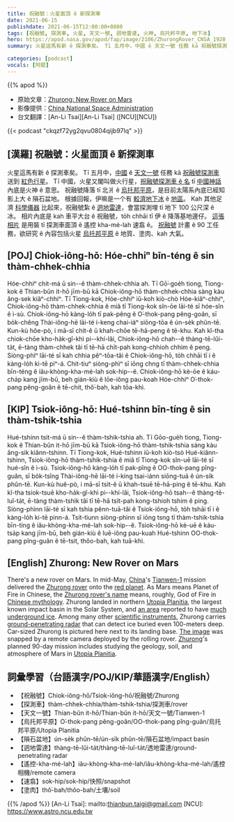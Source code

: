 ```yaml
---
title: 祝融號：火星面頂 ê 新探測車
date: 2021-06-15
publishdate: 2021-06-15T12:00:00+0800
tags: [祝融號, 探測車, 火星, 天文一號, 迵地雷達, 火神, 烏托邦平原, 地下冰]
hero: https://apod.nasa.gov/apod/fap/image/2106/ZhurongRover_CNSA_1920.jpg
summary: 火星這馬有新 ê 探測車矣。 Tī 五月中，中國 ê 天文一號 任務 kā 祝融號探測車 送到 紅色行星。

categories: [podcast]
vocals: [阿錕]
---
```


{{% apod %}}

- 原始文章：[Zhurong: New Rover on Mars](https://apod.nasa.gov/apod/ap210615.html)
- 影像提供：[China National Space Administration](http://www.cnsa.gov.cn/)
- 台文翻譯：[An-Li Tsai][An-Li Tsai] ([NCU][NCU])

{{< podcast "ckqzf72yg2qvu0804qijb97lq" >}}

## [漢羅] 祝融號：火星面頂 ê 新探測車
火星這馬有新 ê 探測車矣。
Tī 五月中，[中國][China] ê [天文一號][Tianwen-1] 任務 kā [祝融號探測車][Zhurong rover] 送到 [紅色行星][red planet]。
Tī 中國，火星又閣叫做火行星，[祝融號探測車 ê 名][Zhurong rover's name] tī [中國神話][Chinese mythology] 內底是火神 ê 意思。
祝融號降落 tī 北爿 ê [烏托邦平原][Utopia Planitia 1]，是目前太陽系內底已經知影上大 ê 隕石盆地。
根據回報，伊嘛是一个有 [較濟地下冰][much underground ice] ê [地區][an area]。
Kah 其他足濟 [科學儀器][scientific instruments] 比起來，祝融號紮 ê [迵地雷達][ground-penetrating radar]，會當探測埋 tī 地下 100  公尺深 ê 冰。
相片內底是 kah 車平大台 ê 祝融號，to̍h chhāi tī 伊 ê 降落基地邊仔。
[這張相片][The image] 是用裝 tī 探測車面頂 ê 遙控 kha-mé-lah 速翕 ê。
[祝融號][Zhurong] 計畫 ê 90 工任務，欲研究 ê 內容包括火星 [烏托邦平原][Utopia Planitia 2] ê 地質、塗肉、kah 大氣。



## [POJ] Chiok-iông-hō: Hóe-chhiⁿ bīn-téng ê sin thàm-chhek-chhia

Hóe-chhiⁿ chit-má ū sin--ê thàm-chhek-chhia ah.
Tī Gō͘-goe̍h tiong, Tiong-kok ê Thian-bûn it-hō jīm-bū kā Chiok-iông-hō thàm-chhek-chhia sàng kàu âng-sek kiâⁿ-chhiⁿ.
Tī Tiong-kok, Hóe-chhiⁿ iū-koh kiò-chò Hóe-kiâⁿ-chhiⁿ, Chiok-iông-hō thàm-chhek-chhia ê miâ tī Tiong-kok sîn-ōe lāi-té sī hóe-sîn ê ì-sù.
Chiok-iông-hō kàng-lo̍h tī pak-pêng ê O͘-thok-pang pêng-goân, sī bo̍k-chêng Thài-iông-hē lāi-té í-keng chai-iáⁿ siōng-tōa ê ún-se̍k phûn-tē.
Kun-kù hôe-pò, i mā-sī chi̍t-ê ū khah-chōe tē-hā-peng ê tē-khu.
Kah kî-tha chiok-chōe kho-ha̍k-gî-khì pi--khí-lâi, Chiok-iông-hō chah--ê thàng-tē-lûi-ta̍t, ē-tàng thàm-chhek tâi tī tē-hā chi̍t-pah kong-chhioh chhim ê peng.
Siòng-phìⁿ lāi-té sī kah chhia pêⁿ-tōa-tâi ê Chiok-iông-hō, to̍h chhāi tī i ê kàng-lo̍h ki-tē piⁿ-á.
Chit-tiuⁿ siòng-phìⁿ sī iōng chng tī thàm-chhek-chhia bīn-téng ê iâu-khòng-kha-mé-lah sok-hip--ê.
Chiok-iông-hō kè-ōe ê káu-cha̍p kang jīm-bū, beh gián-kiù ê lōe-iông pau-koah Hóe-chhiⁿ O͘-thok-pang pêng-goân ê tē-chit, thô͘-bah, kah tōa-khì.




## [KIP] Tsiok-iông-hō: Hué-tshinn bīn-tíng ê sin thàm-tshik-tshia

Hué-tshinn tsit-má ū sin--ê thàm-tshik-tshia ah.
Tī Gōo-gue̍h tiong, Tiong-kok ê Thian-bûn it-hō jīm-bū kā Tsiok-iông-hō thàm-tshik-tshia sàng kàu âng-sik kiânn-tshinn.
Tī Tiong-kok, Hué-tshinn iū-koh kiò-tsò Hué-kiânn-tshinn, Tsiok-iông-hō thàm-tshik-tshia ê miâ tī Tiong-kok sîn-uē lāi-té sī hué-sîn ê ì-sù.
Tsiok-iông-hō kàng-lo̍h tī pak-pîng ê OO-thok-pang pîng-guân, sī bo̍k-tsîng Thài-iông-hē lāi-té í-king tsai-iánn siōng-tuā ê ún-si̍k phûn-tē.
Kun-kù huê-pò, i mā-sī tsi̍t-ê ū khah-tsuē tē-hā-ping ê tē-khu.
Kah kî-tha tsiok-tsuē kho-ha̍k-gî-khì pi--khí-lâi, Tsiok-iông-hō tsah--ê thàng-tē-luî-ta̍t, ē-tàng thàm-tshik tâi tī tē-hā tsi̍t-pah kong-tshioh tshim ê ping.
Siòng-phìnn lāi-té sī kah tshia pênn-tuā-tâi ê Tsiok-iông-hō, to̍h tshāi tī i ê kàng-lo̍h ki-tē pinn-á.
Tsit-tiunn siòng-phìnn sī iōng tsng tī thàm-tshik-tshia bīn-tíng ê iâu-khòng-kha-mé-lah sok-hip--ê.
Tsiok-iông-hō kè-uē ê káu-tsa̍p kang jīm-bū, beh gián-kiù ê luē-iông pau-kuah Hué-tshinn OO-thok-pang pîng-guân ê tē-tsit, thôo-bah, kah tuā-khì.



## [English] Zhurong: New Rover on Mars
There's a new rover on Mars.
In mid-May, [China][China]'s [Tianwen-1][Tianwen-1] mission delivered the [Zhurong rover][Zhurong rover] onto the [red planet][red planet].
As Mars means Planet of Fire in Chinese, the [Zhurong rover's name][Zhurong rover's name] means, roughly, God of Fire in [Chinese mythology][Chinese mythology].
Zhurong landed in northern [Utopia Planitia][Utopia Planitia 1], the largest known impact basin in the Solar System, and [an area][an area] reported to have [much underground ice][much underground ice].
Among many other [scientific instruments][scientific instruments], Zhurong carries [ground-penetrating radar][ground-penetrating radar] that can detect ice buried even 100-meters deep.
Car-sized Zhurong is pictured here next to its landing base.
[The image][The image] was snapped by a remote camera deployed by the rolling rover.
[Zhurong][Zhurong]'s planned 90-day mission includes studying the geology, soil, and atmosphere of Mars in [Utopia Planitia][Utopia Planitia 2].




## 詞彙學習（台語漢字/POJ/KIP/華語漢字/English）

- 【祝融號】Chiok-iông-hō/Tsiok-iông-hō/祝融號/Zhurong
- 【探測車】thàm-chhek-chhia/thàm-tshik-tshia/探測車/rover
- 【天文一號】Thian-bûn it-hō/Thian-bûn it-hō/天文一號/Tianwen-1
- 【烏托邦平原】O͘-thok-pang pêng-goân/OO-thok-pang pîng-guân/烏托邦平原/Utopia Planitia
- 【隕石盆地】ún-se̍k phûn-tē/ún-si̍k phûn-tē/隕石盆地/impact basin
- 【迵地雷達】thàng-tē-lûi-ta̍t/thàng-tē-luî-ta̍t/透地雷達/ground-penetrating radar
- 【遙控-kha-mé-lah】iâu-khòng-kha-mé-lah/iâu-khòng-kha-mé-lah/遙控相機/remote camera
- 【速翕】sok-hip/sok-hip/快照/snapshot
- 【塗肉】thô͘-bah/thôo-bah/土壤/soil


{{% /apod %}}
[An-Li Tsai]: mailto:thianbun.taigi@gmail.com
[NCU]: https://www.astro.ncu.edu.tw


[China]:https://en.wikipedia.org/wiki/China
[Tianwen-1]:https://en.wikipedia.org/wiki/Tianwen-1
[Zhurong rover]:https://en.wikipedia.org/wiki/Zhurong_(rover)
[red planet]:https://solarsystem.nasa.gov/planets/mars/overview/
[Zhurong rover's name]:https://en.wikipedia.org/wiki/Zhurong
[Chinese mythology]:https://en.wikipedia.org/wiki/Chinese_mythology
[Utopia Planitia 1]:https://en.wikipedia.org/wiki/Utopia_Planitia
[an area]:https://apod.nasa.gov/apod/ap210521.html
[much underground ice]:https://www.jpl.nasa.gov/news/mars-ice-deposit-holds-as-much-water-as-lake-superior
[scientific instruments]:https://www.universetoday.com/151321/zhurong-is-rolling-on-mars/
[ground-penetrating radar]:https://en.wikipedia.org/wiki/Ground-penetrating_radar
[The image]:http://www.cnsa.gov.cn/n6759533/c6812126/content.html
[Zhurong]:https://www.lpi.usra.edu/planetary_news/2021/06/01/chinas-zhurong-rover-lands-on-mars/
[Utopia Planitia 2]:https://en.wikipedia.org/wiki/Zhurong_(rover)#Gallery
